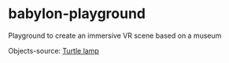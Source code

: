 # babylon-playground

Playground to create an immersive VR scene based on a museum

Objects-source:
[Turtle lamp](https://sketchfab.com/3d-models/chinese-turtle-lamp-96087bb0fa274bc290bc49da067617ce)
